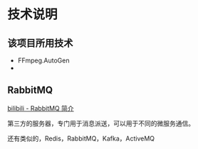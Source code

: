 # 技术说明

## 该项目所用技术

- FFmpeg.AutoGen
- 

## RabbitMQ

[bilibili - RabbitMQ 简介](https://www.bilibili.com/video/BV1pK41137He?p=184&vd_source=653a5e589dceee1d1eae20e990a9d15d)

第三方的服务器，专门用于消息派送，可以用于不同的微服务通信。

还有类似的，Redis，RabbitMQ，Kafka，ActiveMQ

